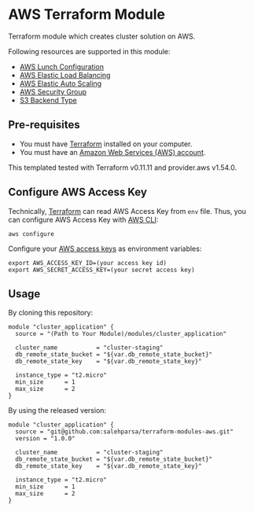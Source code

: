 # AWS Terraform Module

Terraform module which creates cluster solution on AWS.

Following resources are supported in this module:
* [AWS Lunch Configuration](https://docs.aws.amazon.com/autoscaling/ec2/userguide/LaunchConfiguration.html)
* [AWS Elastic Load Balancing](https://aws.amazon.com/elasticloadbalancing/)
* [AWS Elastic Auto Scaling](https://aws.amazon.com/autoscaling/)
* [AWS Security Group](https://docs.aws.amazon.com/vpc/latest/userguide/VPC_SecurityGroups.html)
* [S3 Backend Type](https://www.terraform.io/docs/backends/types/s3.html)

## Pre-requisites

* You must have [Terraform](https://www.terraform.io/) installed on your computer.
* You must have an [Amazon Web Services (AWS) account](http://aws.amazon.com/).

This templated tested with Terraform v0.11.11 and provider.aws v1.54.0.

## Configure AWS Access Key

Technically, [Terraform](https://www.terraform.io) can read AWS Access Key from `env` file. Thus, you can configure AWS Access Key with [AWS CLI](https://docs.aws.amazon.com/cli/latest/reference/configure/index.html):

```
aws configure
```

Configure your [AWS access keys](http://docs.aws.amazon.com/general/latest/gr/aws-sec-cred-types.html#access-keys-and-secret-access-keys) as
environment variables:

```
export AWS_ACCESS_KEY_ID=(your access key id)
export AWS_SECRET_ACCESS_KEY=(your secret access key)
```
## Usage

By cloning this repository:

```hcl
module "cluster_application" {
  source = "(Path to Your Module)/modules/cluster_application"

  cluster_name           = "cluster-staging"
  db_remote_state_bucket = "${var.db_remote_state_bucket}"
  db_remote_state_key    = "${var.db_remote_state_key}"

  instance_type = "t2.micro"
  min_size      = 1
  max_size      = 2
}
```

By using the released version:

```hcl
module "cluster_application" {
  source = "git@github.com:salehparsa/terraform-modules-aws.git"
  version = "1.0.0"

  cluster_name           = "cluster-staging"
  db_remote_state_bucket = "${var.db_remote_state_bucket}"
  db_remote_state_key    = "${var.db_remote_state_key}"

  instance_type = "t2.micro"
  min_size      = 1
  max_size      = 2
}
```

